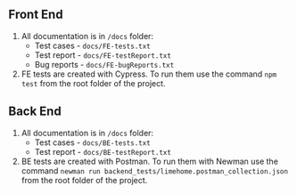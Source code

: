 ## Front End
1. All documentation is in `/docs` folder:
   - Test cases - `docs/FE-tests.txt`
   - Test report - `docs/FE-testReport.txt`
   - Bug reports - `docs/FE-bugReports.txt`
2. FE tests are created with Cypress. To run them use the command `npm test` from the root folder of the project.  

## Back End
1. All documentation is in `/docs` folder:
   - Test cases - `docs/BE-tests.txt`
   - Test report - `docs/BE-testReport.txt`
2. BE tests are created with Postman. To run them with Newman use the command `newman run backend_tests/limehome.postman_collection.json` from the root folder of the project.  
